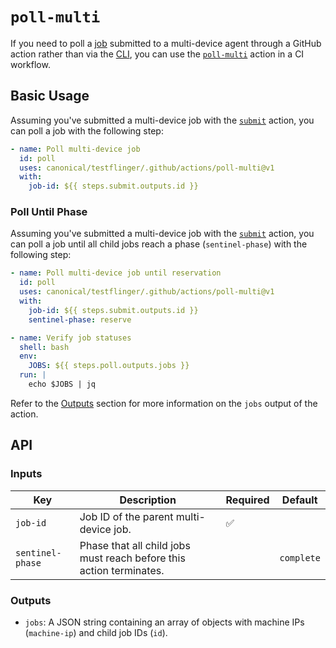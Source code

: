 # `poll-multi`

If you need to poll a [job] submitted to a multi-device agent through a GitHub
action rather than via the [CLI][cli], you can use the
[`poll-multi`][poll-multi-action] action in a CI workflow.

## Basic Usage

Assuming you've submitted a multi-device job with the [`submit`][submit-action]
action, you can poll a job with the following step:

```yaml
- name: Poll multi-device job
  id: poll
  uses: canonical/testflinger/.github/actions/poll-multi@v1
  with:
    job-id: ${{ steps.submit.outputs.id }}
```

### Poll Until Phase

Assuming you've submitted a multi-device job with the [`submit`][submit-action]
action, you can poll a job until all child jobs reach a phase (`sentinel-phase`)
with the following step:

```yaml
- name: Poll multi-device job until reservation
  id: poll
  uses: canonical/testflinger/.github/actions/poll-multi@v1
  with:
    job-id: ${{ steps.submit.outputs.id }}
    sentinel-phase: reserve

- name: Verify job statuses
  shell: bash
  env:
    JOBS: ${{ steps.poll.outputs.jobs }}
  run: |
    echo $JOBS | jq
```

Refer to the [Outputs](#outputs) section for more information on the `jobs`
output of the action.

## API

### Inputs

| Key              | Description                                                         | Required           | Default    |
| ---------------- | ------------------------------------------------------------------- | ------------------ | ---------- |
| `job-id`         | Job ID of the parent multi-device job.                              | :white_check_mark: |            |
| `sentinel-phase` | Phase that all child jobs must reach before this action terminates. |                    | `complete` |

### Outputs

- `jobs`: A JSON string containing an array of objects with machine IPs
  (`machine-ip`) and child job IDs (`id`).

[job]: https://canonical-testflinger.readthedocs-hosted.com/en/latest/reference/job-schema.html
[cli]: ../../../cli/
[poll-multi-action]: action.yaml
[submit-action]: ../submit/
